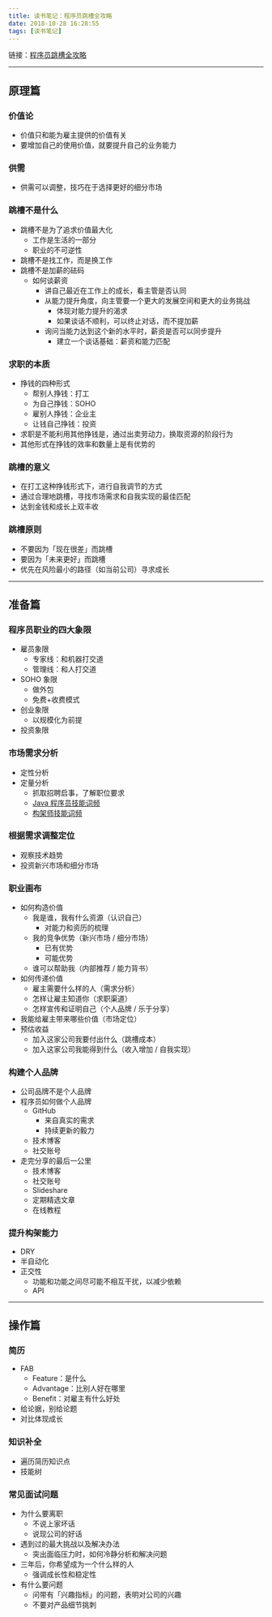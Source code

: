 ```yaml
---
title: 读书笔记：程序员跳槽全攻略
date: 2018-10-28 16:28:55
tags: [读书笔记]
---
```


链接：[程序员跳槽全攻略](https://read.douban.com/ebook/7611058/)

----

## 原理篇

### 价值论
- 价值只和能为雇主提供的价值有关
- 要增加自己的使用价值，就要提升自己的业务能力

### 供需
- 供需可以调整，技巧在于选择更好的细分市场

### 跳槽不是什么
- 跳槽不是为了追求价值最大化
  - 工作是生活的一部分
  - 职业的不可逆性
- 跳槽不是找工作，而是换工作
- 跳槽不是加薪的砝码
  - 如何谈薪资
    - 讲自己最近在工作上的成长，看主管是否认同
    - 从能力提升角度，向主管要一个更大的发展空间和更大的业务挑战
      - 体现对能力提升的渴求
      - 如果谈话不顺利，可以终止对话，而不提加薪
    - 询问当能力达到这个新的水平时，薪资是否可以同步提升
      - 建立一个谈话基础：薪资和能力匹配

### 求职的本质
- 挣钱的四种形式
  - 帮别人挣钱：打工
  - 为自己挣钱：SOHO
  - 雇别人挣钱：企业主
  - 让钱自己挣钱：投资
- 求职是不能利用其他挣钱是，通过出卖劳动力，换取资源的阶段行为
- 其他形式在挣钱的效率和数量上是有优势的

### 跳槽的意义
- 在打工这种挣钱形式下，进行自我调节的方式
- 通过合理地跳槽，寻找市场需求和自我实现的最佳匹配
- 达到金钱和成长上双丰收

### 跳槽原则
- 不要因为「现在很差」而跳槽
- 要因为「未来更好」而跳槽
- 优先在风险最小的路径（如当前公司）寻求成长

----

## 准备篇

### 程序员职业的四大象限
- 雇员象限
  - 专家线：和机器打交道
  - 管理线：和人打交道
- SOHO 象限
  - 做外包
  - 免费+收费模式
- 创业象限
  - 以规模化为前提
- 投资象限

### 市场需求分析
- 定性分析
- 定量分析
  - 抓取招聘启事，了解职位要求
  - [Java 程序员技能词频](https://github.com/geekcompany/ResumeSample/blob/master/java.md)
  - [构架师技能词频](https://github.com/geekcompany/ResumeSample/blob/master/architect.md)

### 根据需求调整定位
- 观察技术趋势
- 投资新兴市场和细分市场

### 职业画布
- 如何构造价值
  - 我是谁，我有什么资源（认识自己）
    - 对能力和资历的梳理
  - 我的竞争优势（新兴市场 / 细分市场）
    - 已有优势
    - 可能优势
  - 谁可以帮助我（内部推荐 / 能力背书）
- 如何传递价值
  - 雇主需要什么样的人（需求分析）
  - 怎样让雇主知道你（求职渠道）
  - 怎样宣传和证明自己（个人品牌 / 乐于分享）
- 我能给雇主带来哪些价值（市场定位）
- 预估收益
  - 加入这家公司我要付出什么（跳槽成本）
  - 加入这家公司我能得到什么（收入增加 / 自我实现）

### 构建个人品牌
- 公司品牌不是个人品牌
- 程序员如何做个人品牌
  - GitHub
    - 来自真实的需求
    - 持续更新的毅力
  - 技术博客
  - 社交账号
- 走完分享的最后一公里
  - 技术博客
  - 社交账号
  - Slideshare
  - 定期精选文章
  - 在线教程

### 提升构架能力
- DRY
- 半自动化
- 正交性
  - 功能和功能之间尽可能不相互干扰，以减少依赖
  - API

----

## 操作篇

### 简历
- FAB
  - Feature：是什么
  - Advantage：比别人好在哪里
  - Benefit：对雇主有什么好处
- 给论据，别给论题
- 对比体现成长

### 知识补全
- 遍历简历知识点
- 技能树

### 常见面试问题
- 为什么要离职
  - 不说上家坏话
  - 说现公司的好话
- 遇到过的最大挑战以及解决办法
  - 突出面临压力时，如何冷静分析和解决问题
- 三年后，你希望成为一个什么样的人
  - 强调成长性和稳定性
- 有什么要问题
  - 问带有「兴趣指标」的问题，表明对公司的兴趣
  - 不要对产品细节挑刺

